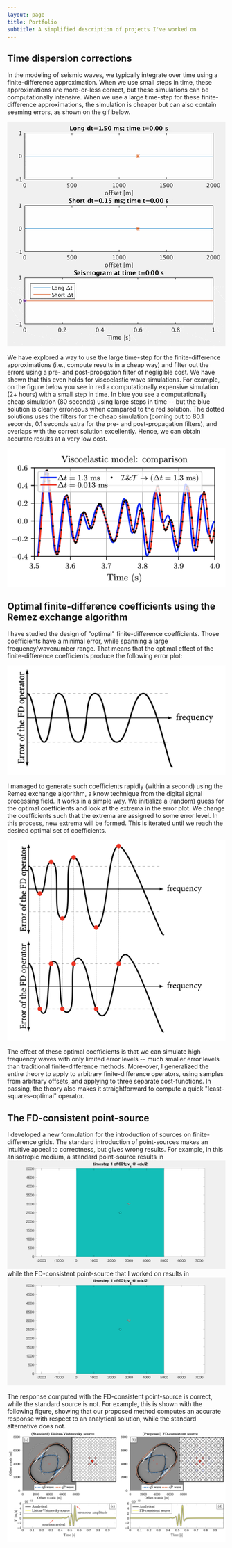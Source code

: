```yaml
---
layout: page
title: Portfolio
subtitle: A simplified description of projects I've worked on
---
```


## Time dispersion corrections
In the modeling of seismic waves, we typically integrate over time using a finite-difference approximation. When we use small steps in time, these approximations are more-or-less correct, but these simulations can be computationally intensive. When we use a large time-step for these finite-difference approximations, the simulation is cheaper but can also contain seeming errors, as shown on the gif below.

![timedispersion](/assets/img/time_dispersion.gif)

We have explored a way to use the large time-step for the finite-difference approximations (i.e., compute results in a cheap way) and filter out the errors using a pre- and post-propgation filter of negligible cost. We have shown that this even holds for viscoelastic wave simulations. For example, on the figure below you see in red a computationally expensive simulation (2+ hours) with a small step in time. In blue you see a computationally cheap simulation (80 seconds) using large steps in time -- but the blue solution is clearly erroneous when compared to the red solution. The dotted solutions uses the filters for the cheap simulation (coming out to 80.1 seconds, 0.1 seconds extra for the pre- and post-propagation filters), and overlaps with the correct solution excellently. Hence, we can obtain accurate results at a very low cost.

![viscousexample](/assets/img/timedispersionexample.png)

## Optimal finite-difference coefficients using the Remez exchange algorithm
I have studied the design of "optimal" finite-difference coefficients. Those coefficients have a minimal error, while spanning a large frequency/wavenumber range. That means that the optimal effect of the finite-difference coefficients produce the following error plot:

![optimalFD](/assets/img/error_of_FD_operator.png)

I managed to generate such coefficients rapidly (within a second) using the Remez exchange algorithm, a know technique from the digital signal processing field. It works in a simple way. We initialize a (random) guess for the optimal coefficients and look at the extrema in the error plot. We change the coefficients such that the extrema are assigned to some error level. In this process, new extrema will be formed. This is iterated until we reach the desired optimal set of coefficients.

![optimalFD](/assets/img/error_of_FD_operator_Remez.png)

The effect of these optimal coefficients is that we can simulate high-frequency waves with only limited error levels -- much smaller error levels than traditional finite-difference methods. More-over, I generalized the entire theory to apply to arbitrary finite-difference operators, using samples from arbitrary offsets, and applying to three separate cost-functions. In passing, the theory also makes it straightforward to compute a quick "least-squares-optimal" operator.

## The FD-consistent point-source
I developed a new formulation for the introduction of sources on finite-difference grids. The standard introduction of point-sources makes an intuitive appeal to correctness, but gives wrong results. For example, in this anisotropic medium, a standard point-source results in  
![stdsource](/assets/img/images34o.gif)  
while the FD-consistent point-source that I worked on results in  
![mysource](/assets/img/images35o.gif)

The response computed with the FD-consistent point-source is correct, while the standard source is not. For example, this is shown with the following figure, showing that our proposed method computes an accurate response with respect to an analytical solution, while the standard alternative does not.
![mysource](/assets/img/FD-cons-source.png)

